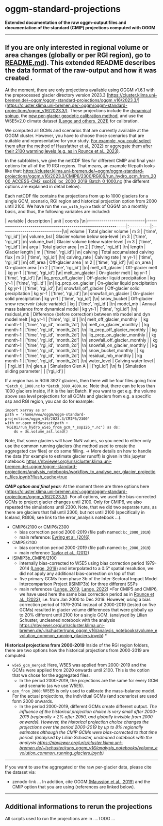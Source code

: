 # oggm-standard-projections 

**Extended documentation of the raw oggm-output files and documentation of the standard (CMIP) projections computed with OGGM**

---
If you are only interested in regional volume or area changes (globally or per RGI region), go to [README.md](https://github.com/oggm/oggm-standard-projections-csv-files)). This extended README describes the data format of the raw-output and how it was created .
---


At the moment, there are only projections available using OGGM v1.6.1 with the preprocessed glacier directory version 2023.3 [https://cluster.klima.uni-bremen.de/~oggm/oggm-standard-projections/oggm_v16/2023.3/](https://cluster.klima.uni-bremen.de/~oggm/oggm-standard-projections/oggm_v16/2023.3/). These projections include the [dynamical spinup](https://docs.oggm.org/en/latest/dynamic-spinup.html), the [new per-glacier geodetic calibration method](https://docs.oggm.org/en/latest/mass-balance-monthly.html), and use the W5E5v2.0 climate dataset [(Lange and others, 2021)](https://doi.org/10.48364/ISIMIP.342217) for calibration. 


We computed all GCMs and scenarios that are currently available at the OGGM cluster. However, you have to choose those scenarios that are suitable and representative for your study. [For example, you could select them after the method of Hausfather et al., 2022)](https://www.nature.com/articles/d41586-022-01192-2) or [aggregate them after their 2100 warming levels (e.g. as in Rounce et al., 2023)](https://doi.org/10.1126/science.abo1324).

In the subfolders, we give the netCDF files for different CMIP and final year options for all of the 19 RGI regions. That means, an example filepath looks like that:
https://cluster.klima.uni-bremen.de/~oggm/oggm-standard-projections/oggm_v16/2023.3/CMIP6/2300/RGI06/run_hydro_gcm_from_2000_ACCESS-CM2_ssp126_bc_2000_2019_Batch_0_1000.nc
(the different options are explained in detail below).

Each netCDF file contains the projections from up to 1000 glaciers for a single GCM, scenario, RGI region and historical projection option from 2000 until 2100. We have run the `run_with_hydro` task of OGGM on a monthly basis, and thus, the following variables are included:

| variable                     | description                                                        | unit       | coords                         |\n|:-----------------------------|:-------------------------------------------------------------------|:-----------|:-------------------------------|\n| volume                       | Total glacier volume                                               | m 3        | ['time', 'rgi_id']             |\n| volume_bsl                   | Glacier volume below sea-level                                     | m 3        | ['time', 'rgi_id']             |\n| volume_bwl                   | Glacier volume below water-level                                   | m 3        | ['time', 'rgi_id']             |\n| area                         | Total glacier area                                                 | m 2        | ['time', 'rgi_id']             |\n| length                       | Glacier length                                                     | m          | ['time', 'rgi_id']             |\n| calving                      | Total accumulated calving flux                                     | m 3        | ['time', 'rgi_id']             |\n| calving_rate                 | Calving rate                                                       | m yr-1     | ['time', 'rgi_id']             |\n| off_area                     | Off-glacier area                                                   | m 2        | ['time', 'rgi_id']             |\n| on_area                      | On-glacier area                                                    | m 2        | ['time', 'rgi_id']             |\n| melt_off_glacier             | Off-glacier melt                                                   | kg yr-1    | ['time', 'rgi_id']             |\n| melt_on_glacier              | On-glacier melt                                                    | kg yr-1    | ['time', 'rgi_id']             |\n| liq_prcp_off_glacier         | Off-glacier liquid precipitation                                   | kg yr-1    | ['time', 'rgi_id']             |\n| liq_prcp_on_glacier          | On-glacier liquid precipitation                                    | kg yr-1    | ['time', 'rgi_id']             |\n| snowfall_off_glacier         | Off-glacier solid precipitation                                    | kg yr-1    | ['time', 'rgi_id']             |\n| snowfall_on_glacier          | On-glacier solid precipitation                                     | kg yr-1    | ['time', 'rgi_id']             |\n| snow_bucket                  | Off-glacier snow reservoir (state variable)                        | kg         | ['time', 'rgi_id']             |\n| model_mb                     | Annual mass balance from dynamical model                           | kg yr-1    | ['time', 'rgi_id']             |\n| residual_mb                  | Difference (before correction) between mb model and dyn model melt | kg yr-1    | ['time', 'rgi_id']             |\n| melt_off_glacier_monthly     |                                                                    | kg month-1 | ['time', 'rgi_id', 'month_2d'] |\n| melt_on_glacier_monthly      |                                                                    | kg month-1 | ['time', 'rgi_id', 'month_2d'] |\n| liq_prcp_off_glacier_monthly |                                                                    | kg month-1 | ['time', 'rgi_id', 'month_2d'] |\n| liq_prcp_on_glacier_monthly  |                                                                    | kg month-1 | ['time', 'rgi_id', 'month_2d'] |\n| snowfall_off_glacier_monthly |                                                                    | kg month-1 | ['time', 'rgi_id', 'month_2d'] |\n| snowfall_on_glacier_monthly  |                                                                    | kg month-1 | ['time', 'rgi_id', 'month_2d'] |\n| snow_bucket_monthly          |                                                                    | kg month-1 | ['time', 'rgi_id', 'month_2d'] |\n| residual_mb_monthly          |                                                                    | kg month-1 | ['time', 'rgi_id', 'month_2d'] |\n| water_level                  | Calving water level                                                |            | ['rgi_id']                     |\n| glen_a                       | Simulation Glen A                                                  |            | ['rgi_id']                     |\n| fs                           | Simulation sliding parameter                                       |            | ['rgi_id']                     |



If a region has in  RGI6 3927 glaciers, then there will be four files going from `*Batch_0_1000.nc` to `*Batch_3000_4000.nc`. Note that, there can be less than 1000 glaciers inside, if it is the last Batch. If you want to get e.g. the volume above sea level projections for all GCMs and glaciers from e.g. a specific ssp and RGI region, you can do for example:
```
import xarray as xr
path = '/home/www/oggm/oggm-standard-projections/oggm_v16/2023.3/CMIP6/2300'
with xr.open_mfdataset(path + 'RGI01/run_hydro_w5e5_from_gcm_*_ssp126_*.nc') as ds:
    ds = ds.volume_asl.load()
```
Note, that some glaciers will have NaN values, so you need to either only use the common running glaciers (the method used to create the aggregated csv files) or do some filling. 
-> More details on how to handle the data (for example to estimate glacier runoff) is given in this jupyter notebook: https://nbviewer.org/urls/cluster.klima.uni-bremen.de/~oggm/oggm-standard-projections/analysis_notebooks/workflow_to_analyse_per_glacier_projection_files.ipynb?flush_cache=true 




***CMIP option and final year:***
At the moment there are three options here (https://cluster.klima.uni-bremen.de/~oggm/oggm-standard-projections/oggm_v16/2023.3/). For all options, we used the bias-corrected GCMs to project glacier changes until 2100. Only for CMIP6, we also repeated the simulations until 2300. Note, that we did two separate runs, as there are glaciers that fail until 2300, but not until 2100 (specifically in Iceland, RGI06, see link to the error_analysis notebook ...). 

- CMIP6/2100 or CMIP6/2300
    - bias correction period 2000-2019 (file path named: `bc_2000_2019`)
    - main reference: [Eyring et al. (2016)](https://doi.org/10.5194/gmd-9-1937-2016)
- CMIP5/2100
    - bias correction period 2000-2019 (file path named: `bc_2000_2019`)
    - main reference [Taylor et al., (2012)](https://doi.org/10.1175/BAMS-D-11-00094.1)
- ISIMIP3b_CMIP6/2100
    - internally bias-corrected to W5E5 using bias correction period 1979-2014 [(Lange, 2019)](https://doi.org/10.5194/gmd-12-3055-2019) and interpolated to a 0.5° spatial resolution, we did not apply any additional bias-correction on top of that
    - five primary GCMs from phase 3b of the Inter-Sectoral Impact Model Intercomparison Project (ISIMIP3b) for three different SSPs
    - main references ([Lange, 2019](https://doi.org/10.5194/gmd-12-3055-2019); [Lange, 2022](https://doi.org/10.5281/zenodo.2549631))
*For CMIP5 and CMIP6, we have used  here the same bias correction period as in [Rounce et al., (2023)](https://doi.org/10.1126/science.abo1324), i.e. from Jan 2000 to Dec 2019. However,  using a bias correction period of 1979-2014 instead of 2000-2019 (tested on five GCMs) resulted in glacier volume differences that were globally up to 20% different until 2100 for a single GCM. (analysed by Lilian Schuster, uncleaned notebook with the analysis https://nbviewer.org/urls/cluster.klima.uni-bremen.de/~lschuster/runs_oggm_v16/analysis_notebooks/volume_evolution_common_running_glaciers.ipynb) *    


**Historical projections from 2000-2019** 
Inside of the RGI region folders, there are two options how the historical projections from 2000-2019 are computed:
- `w5e5_gcm_merged`: Here, W5E5 was applied from 2000-2019 and the GCMs were applied from 2020 onwards until 2100. This is the option that we chose for the aggregated files.
    - In the period 2000-2019, the projections are the same for every GCM and scenario (as we use W5E5).
- `gcm_from_2000`: W5E5 is only used to calibrate the mass-balance model. For the actual projections, the individual GCMs (and scenarios) are used form 2000 onwards. 
    - In the period 2000-2019, different GCMs create different output. 
*The influence of the historical projection choice is very small after 2000-2019 (regionally < 2% after 2050, and globally invisible from 2000 onwards). However, the historical projection choice changes the projections over the period 2000-2019 by up to 8% regionally estimates although the CMIP GCMs were bias-corrected to that time period. (analysed by Lilian Schuster, uncleaned notebook with the analysis https://nbviewer.org/urls/cluster.klima.uni-bremen.de/~lschuster/runs_oggm_v16/analysis_notebooks/volume_evolution_common_running_glaciers.ipynb)*



 
 ----
If you want to use the aggregated or the raw per-glacier data, please cite the dataset via:
- zenodo-link ...
In addition, cite OGGM [(Maussion et al., 2019)](https://doi.org/10.5194/gmd-12-909-2019) and the CMIP option that you are using (references are linked below).
---

## Additional informations to rerun the projections

All scripts used to run the projections are in ....TODO ... 